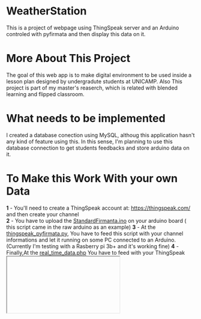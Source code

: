 # WeatherStation
This is a project of webpage using ThingSpeak server and an Arduino controled with pyfirmata and then display this data on it.

# **More About This Project**
The goal of this web app is to make digital environment to be used inside a lesson plan designed by undergradute students at UNICAMP. Also This project is part of my master's reaserch, which is related with blended learning and flipped classroom. 

# **What needs to be implemented**
I created a database conection using MySQL, althoug this application hasn't any kind of feature using this. In this sense, I'm planning to use this database connection to get students feedbacks and store arduino data on it.

# **To Make this Work With your own Data**

**1** - You'll need to create a ThingSpeak account at: https://thingspeak.com/ and then create your channel                  
**2** - You have to upload the [StandardFirmanta.ino](https://github.com/lucasdmcax/WeatherStation/blob/main/StandardFirmata.ino) on your arduino board ( this script came in the raw arduino as an example)
**3** - At the [thingspeak_pyfirmata.py](https://github.com/lucasdmcax/WeatherStation/blob/main/thingspeak_pyfirmata.py), You have to feed this script with your channel informations and let it running on some PC connected to an Arduino. (Currently I'm testing with a Rasberry pi 3b+ and it's working fine)
**4** - Finally,At the [real_time_data.php](https://github.com/lucasdmcax/WeatherStation/blob/main/Site/real_time_data.php) You have to feed with your ThingSpeak <iframe>
  
